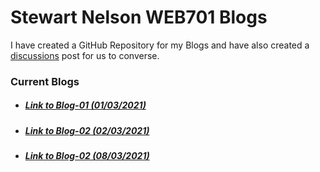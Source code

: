 # Stewart Nelson WEB701 Blogs

I have created a GitHub Repository for my Blogs and have also created a [discussions](https://github.com/StewartNZ/WEB701-Blogs/discussions/1) post for us to converse.

### Current Blogs
- ##### [Link to Blog-01 (01/03/2021)](https://stewartnz.github.io/WEB701-Blogs/Blogs/Blog-01)
- ##### [Link to Blog-02 (02/03/2021)](https://stewartnz.github.io/WEB701-Blogs/Blogs/Blog-02)
- ##### [Link to Blog-02 (08/03/2021)](https://stewartnz.github.io/WEB701-Blogs/Blogs/Blog-03)